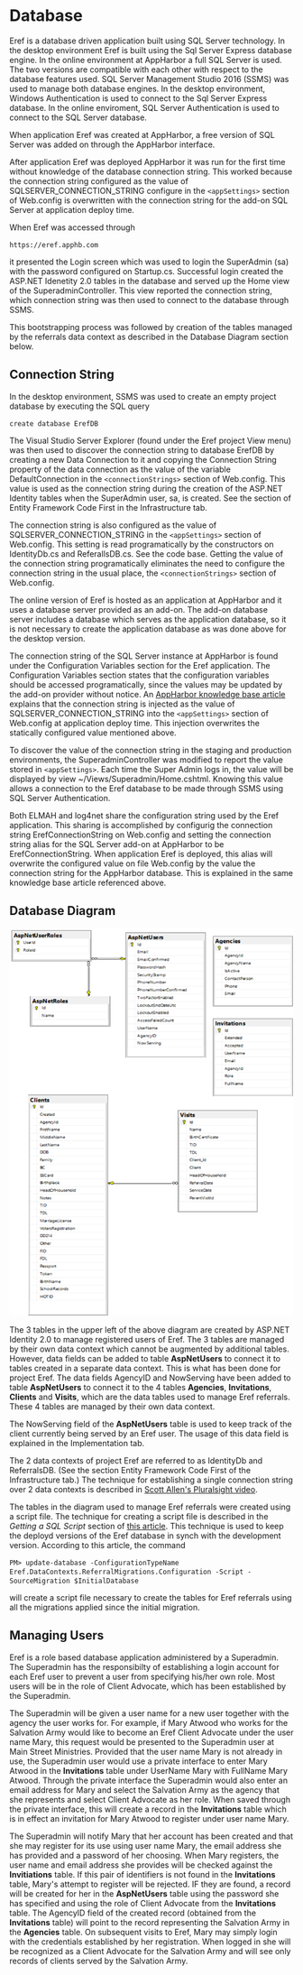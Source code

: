 # Database
Eref is a database driven application built using SQL Server technology. In the desktop environment Eref is built using the Sql Server Express database
engine. In the online environment at AppHarbor a full SQL Server is used. The two versions are compatible with each other with respect to the
database features used. SQL Server Management Studio 2016 (SSMS) was used to manage both database engines. In the desktop environment, Windows
Authentication is used to connect to the Sql Server Express database. In the online enviroment, SQL Server Authentication is used to connect to the 
SQL Server database.

When application Eref was created at AppHarbor, a free version of SQL Server was added on through the AppHarbor interface.

After application Eref was deployed AppHarbor it was run for the first time without knowledge of the database connection string. This worked because
the connection string configured as the value of SQLSERVER_CONNECTION_STRING configure in the `<appSettings>` section of Web.config is overwritten
with the connection string for the add-on SQL Server at application deploy time.

When Eref was accessed through

    https://eref.apphb.com
    
it presented the Login screen which was used to login the SuperAdmin (sa) with the password configured on Startup.cs. Successful login created the  
ASP.NET Idenetity 2.0 tables in the database and served up the Home view of the SuperadminController. This view reported the connection string, which
connection string was then used to connect to the database through SSMS.

This bootstrapping process was followed by creation of the tables managed by the referrals data context as described in the Database Diagram section
below.

## Connection String
In the desktop environment, SSMS was used to create an empty project database by executing the SQL query

    create database ErefDB
   
The Visual Studio Server Explorer (found under the Eref project View menu) was then used to discover the connection string to database ErefDB by
creating a new Data Connection to it and copying the Connection String property of the data connection as the value of the variable DefaultConnection
in the `<connectionStrings>` section of Web.config. This value is used as the connection string during the creation of the ASP.NET Identity tables
when the SuperAdmin user, sa, is created. See the section of Entity Framework Code First in the Infrastructure tab.

The connection string is also configured as the value of SQLSERVER_CONNECTION_STRING in
the `<appSettings>` section of Web.config. This setting is read programatically by the constructors on IdentityDb.cs and ReferallsDB.cs. See the code
base. Getting the value of the connection string programatically eliminates the need to configure
the connection string in the usual place, the `<connectionStrings>` section of Web.config.
  
The online version of Eref is hosted as an application at AppHarbor and it uses a database server provided as an add-on. The add-on database server
includes a database which serves as the application database, so it is not necessary to create the application database as was done above for the
desktop version.

The connection string of the SQL Server instance at AppHarbor is found under the Configuration Variables section for the Eref application. The 
Configuration Variables section states that the configuration variables should be accessed programatically, since the values may be updated by the
add-on provider without notice. An [AppHarbor knowledge base article](https://support.appharbor.com/kb/add-ons/using-sequelizer) explains that the
connection string is injected as the value of SQLSERVER_CONNECTION_STRING into the `<appSettings>` section of Web.config at application
deploy time. This injection overwrites the statically configured value mentioned above.

To discover the value of the connection string in the staging and production environments, the SuperadminController was modified to report the value
stored in `<appSettings>`. Each time the Super Admin logs in, the value will be displayed by view ~/Views/Superadmin/Home.cshtml. Knowing this value 
allows a connection to the Eref database to be made through SSMS using SQL Server Authentication. 

Both ELMAH and log4net share the configuration string used by the Eref application. This sharing is accomplished by configurig the connection string
ErefConnectionString on Web.config and setting the connection string alias for the SQL Server add-on at AppHarbor to be ErefConnectionString. When
application Eref is deployed, this alias will overwrite the configured value on file Web.config by the value the connection string for the AppHarbor
database. This is explained in the same knowledge base article referenced above.

## Database Diagram
![Database Diagram](ErefDB.png)

The 3 tables in the upper left of the above diagram are created by ASP.NET Identity 2.0 to manage registered users of Eref. The 3 tables are managed by
their own data context which cannot be augmented by additional tables. However, data fields can be added to table **AspNetUsers** to connect it to
tables created in a separate data context. This is what has been done for project Eref. The data fields AgencyID and NowServing have been added to table
**AspNetUsers** to connect it to the 4 tables **Agencies**, **Invitations**, **Clients** and **Visits**, which are the data tables used to manage Eref
referrals. These 4 tables are managed by their own data context.

The NowServing field of the **AspNetUsers** table is used to keep track of the client currently being served by an Eref user. The usage of this data
field is explained in the Implementation tab.

The 2 data contexts of project Eref are referred to as IdentityDb and ReferralsDB. (See the section Entity Framework Code First of the Infrastructure
tab.) The technique for establishing a single connection string over 2 data contexts is described in 
[Scott Allen's Pluralsight video](https://app.pluralsight.com/player?author=scott-allen&name=aspdotnet-mvc5-fundamentals-m6-ef6&mode=live&clip=1&course=aspdotnet-mvc5-fundamentals).

The tables in the diagram used to manage Eref referrals were created using a script file. The technique for creating a script file is
described in the *Getting a SQL Script* section of [this article](https://msdn.microsoft.com/en-us/data/jj591621.aspx). This technique is used to keep
the deployd versions of the Eref database in synch with the development version. According to this article, the command

    PM> update-database -ConfigurationTypeName Eref.DataContexts.ReferralMigrations.Configuration -Script -SourceMigration $InitialDatabase
   
will create a script file necessary to create the tables for Eref referrals using all the migrations applied since the initial migration.
  
## Managing Users
Eref is a role based database application administered by a Superadmin. The Superadmin has the responsibilty of establishing a login account for each
Eref user to prevent a user from specifying his/her own role. Most users will be in the role of Client Advocate, which has been established by the 
Superadmin. 

The Superadmin will be given a user name for a new user together with the agency the user works for. For example, if Mary Atwood who works 
for the Salvation Army would like to become an Eref Client Advocate under the user name Mary, this request would be presented to the Superadmin user
at Main Street Ministries. Provided that the user name Mary is not already in use, the Superadmin user would use a private interface to enter Mary
Atwood in the **Invitations** table under UserName Mary with FullName Mary Atwood. Through the private interface the Superadmin would also enter an
email address for Mary and select the Salvation Army as the agency that she represents and select Client Advocate as her role. When saved through the
private interface, this will create a record in the **Invitations** table which is in effect an invitation for Mary Atwood to register under user name
Mary. 
 
The Superadmin will notify Mary that her account has been created and that she may register for its use using user name Mary, the email address she
has provided and a password of her choosing. When Mary registers, the user name and email address she provides will be checked against the
**Invitiations** table. If this pair of identifiers is not found in the **Invitations** table, Mary's attempt to register will be rejected. IF they
are found, a record will be created for her in the **AspNetUsers** table using the password she has specified and using the role
of Client Advocate from the **Invitations** table. The AgencyID field of the created record (obtained from the **Invitations** table) will point to
the record representing the Salvation Army in the **Agencies** table. On subsequent visits to Eref, Mary may simply login with the credentials 
established by her registration. When logged in she will be recognized as a Client Advocate for the Salvation Army and will see only records of clients
served by the Salvation Army.



